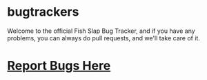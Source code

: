 # bugtrackers
Welcome to the official Fish Slap Bug Tracker, and if you have any problems, you can always do pull requests, and we'll take care of it.
# [Report Bugs Here](https://github.com/FishSlapEntertainment/bugtrackers/issues/new)
